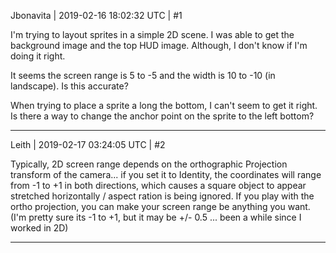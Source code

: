 Jbonavita | 2019-02-16 18:02:32 UTC | #1

I'm trying to layout sprites in a simple 2D scene. I was able to get the background image and the top HUD image. Although, I don't know if I'm doing it right.

It seems the screen range is 5 to -5 and the width is 10 to -10 (in landscape). Is this accurate?

When trying to place a sprite a long the bottom, I can't seem to get it right. Is there a way to change the anchor point on the sprite to the left bottom?

-------------------------

Leith | 2019-02-17 03:24:05 UTC | #2

Typically, 2D screen range depends on the orthographic Projection transform of the camera... if you set it to Identity, the coordinates will range from -1 to +1 in both directions, which causes a square object to appear stretched horizontally / aspect ration is being ignored. If you play with the ortho projection, you can make your screen range be anything you want.
(I'm pretty sure its -1 to +1, but it may be +/- 0.5 ... been a while since I worked in 2D)

-------------------------

